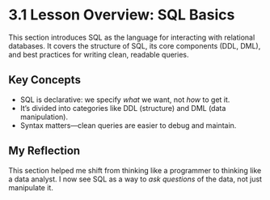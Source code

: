 # 3.1 Lesson Overview: SQL Basics

This section introduces SQL as the language for interacting with relational databases. It covers the structure of SQL, its core components (DDL, DML), and best practices for writing clean, readable queries.

## Key Concepts
- SQL is declarative: we specify *what* we want, not *how* to get it.
- It’s divided into categories like DDL (structure) and DML (data manipulation).
- Syntax matters—clean queries are easier to debug and maintain.

## My Reflection
This section helped me shift from thinking like a programmer to thinking like a data analyst. I now see SQL as a way to *ask questions* of the data, not just manipulate it.

